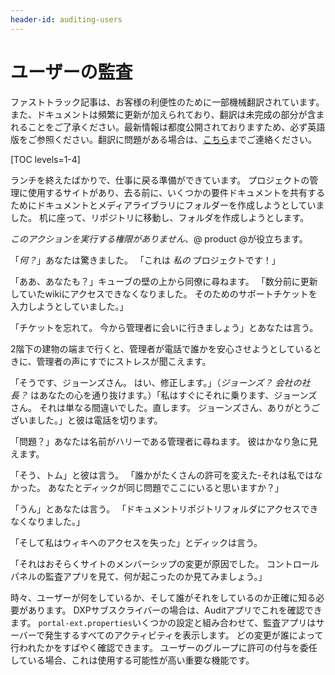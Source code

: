 ```yaml
---
header-id: auditing-users
---
```


# ユーザーの監査

<p class="alert alert-info"><span class="wysiwyg-color-blue120">ファストトラック記事は、お客様の利便性のために一部機械翻訳されています。また、ドキュメントは頻繁に更新が加えられており、翻訳は未完成の部分が含まれることをご了承ください。最新情報は都度公開されておりますため、必ず英語版をご参照ください。翻訳に問題がある場合は、<a href="mailto:support-content-jp@liferay.com">こちら</a>までご連絡ください。</span></p>

[TOC levels=1-4]

ランチを終えたばかりで、仕事に戻る準備ができています。 プロジェクトの管理に使用するサイトがあり、去る前に、いくつかの要件ドキュメントを共有するためにドキュメントとメディアライブラリにフォルダーを作成しようとしていました。 机に座って、リポジトリに移動し、フォルダを作成しようとします。

*このアクションを実行する権限がありません*、@ product @が役立ちます。

「*何？*」あなたは驚きました。 「これは *私の* プロジェクトです！」

「ああ、あなたも？」キューブの壁の上から同僚に尋ねます。 「数分前に更新していたwikiにアクセスできなくなりました。 そのためのサポートチケットを入力しようとしていました。」

「チケットを忘れて。 今から管理者に会いに行きましょう」とあなたは言う。

2階下の建物の端まで行くと、管理者が電話で誰かを安心させようとしているときに、管理者の声にすでにストレスが聞こえます。

「そうです、ジョーンズさん。 はい、修正します。」（*ジョーンズ？ 会社の社長？* はあなたの心を通り抜けます。）「私はすぐにそれに乗ります、ジョーンズさん。 それは単なる間違いでした。直します。 ジョーンズさん、ありがとうございました。」と彼は電話を切ります。

「問題？」あなたは名前がハリーである管理者に尋ねます。 彼はかなり急に見えます。

「そう、トム」と彼は言う。 「誰かがたくさんの許可を変えた-それは私ではなかった。 あなたとディックが同じ問題でここにいると思いますか？」

「うん」とあなたは言う。 「ドキュメントリポジトリフォルダにアクセスできなくなりました。」

「そして私はウィキへのアクセスを失った」とディックは言う。

「それはおそらくサイトのメンバーシップの変更が原因でした。 コントロールパネルの監査アプリを見て、何が起こったのか見てみましょう。」

時々、ユーザーが何をしているか、そして誰がそれをしているのか正確に知る必要があります。 DXPサブスクライバーの場合は、Auditアプリでこれを確認できます。 `portal-ext.properties`いくつかの設定と組み合わせて、監査アプリはサーバーで発生するすべてのアクティビティを表示します。 どの変更が誰によって行われたかをすばやく確認できます。 ユーザーのグループに許可の付与を委任している場合、これは使用する可能性が高い重要な機能です。
